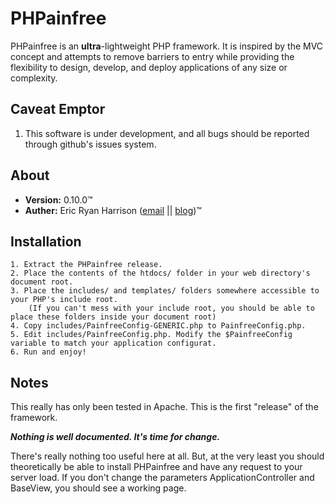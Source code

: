 PHPainfree
==========

PHPainfree is an **ultra**-lightweight PHP framework. It is inspired by the
MVC concept and attempts to remove barriers to entry while providing the
flexibility to design, develop, and deploy applications of any size or
complexity.

Caveat Emptor
-------------

1. This software is under development, and all bugs should be reported through github's issues system.


About
-----

+ **Version:** 0.10.0™
+ **Auther:** Eric Ryan Harrison ([email](mailto:phpainfree@ericharrison.info) || [blog](http://ericharrison.info))™

Installation
------------

	1. Extract the PHPainfree release.
	2. Place the contents of the htdocs/ folder in your web directory's document root.
	3. Place the includes/ and templates/ folders somewhere accessible to your PHP's include root.
		(If you can't mess with your include root, you should be able to place these folders inside your document root)
	4. Copy includes/PainfreeConfig-GENERIC.php to PainfreeConfig.php.
	5. Edit includes/PainfreeConfig.php. Modify the $PainfreeConfig variable to match your application configurat.
	6. Run and enjoy!

Notes
-----

This really has only been tested in Apache. This is the first "release" of the framework.

***Nothing is well documented. It's time for change.***

There's really nothing too useful here at all. But, at the very least you should
theoretically be able to install PHPainfree and have any request to your server
load. If you don't change the parameters ApplicationController and BaseView,
you should see a working page.
